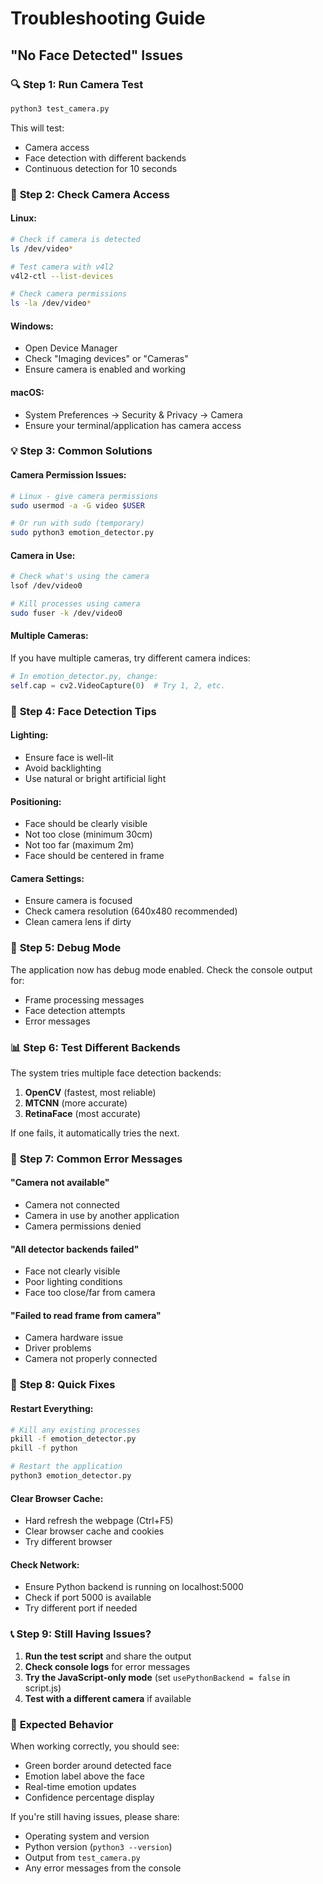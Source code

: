 # Troubleshooting Guide

## "No Face Detected" Issues

### 🔍 **Step 1: Run Camera Test**
```bash
python3 test_camera.py
```
This will test:
- Camera access
- Face detection with different backends
- Continuous detection for 10 seconds

### 🎥 **Step 2: Check Camera Access**

#### **Linux:**
```bash
# Check if camera is detected
ls /dev/video*

# Test camera with v4l2
v4l2-ctl --list-devices

# Check camera permissions
ls -la /dev/video*
```

#### **Windows:**
- Open Device Manager
- Check "Imaging devices" or "Cameras"
- Ensure camera is enabled and working

#### **macOS:**
- System Preferences → Security & Privacy → Camera
- Ensure your terminal/application has camera access

### 💡 **Step 3: Common Solutions**

#### **Camera Permission Issues:**
```bash
# Linux - give camera permissions
sudo usermod -a -G video $USER

# Or run with sudo (temporary)
sudo python3 emotion_detector.py
```

#### **Camera in Use:**
```bash
# Check what's using the camera
lsof /dev/video0

# Kill processes using camera
sudo fuser -k /dev/video0
```

#### **Multiple Cameras:**
If you have multiple cameras, try different camera indices:
```python
# In emotion_detector.py, change:
self.cap = cv2.VideoCapture(0)  # Try 1, 2, etc.
```

### 🌟 **Step 4: Face Detection Tips**

#### **Lighting:**
- Ensure face is well-lit
- Avoid backlighting
- Use natural or bright artificial light

#### **Positioning:**
- Face should be clearly visible
- Not too close (minimum 30cm)
- Not too far (maximum 2m)
- Face should be centered in frame

#### **Camera Settings:**
- Ensure camera is focused
- Check camera resolution (640x480 recommended)
- Clean camera lens if dirty

### 🔧 **Step 5: Debug Mode**

The application now has debug mode enabled. Check the console output for:
- Frame processing messages
- Face detection attempts
- Error messages

### 📊 **Step 6: Test Different Backends**

The system tries multiple face detection backends:
1. **OpenCV** (fastest, most reliable)
2. **MTCNN** (more accurate)
3. **RetinaFace** (most accurate)

If one fails, it automatically tries the next.

### 🐛 **Step 7: Common Error Messages**

#### **"Camera not available"**
- Camera not connected
- Camera in use by another application
- Camera permissions denied

#### **"All detector backends failed"**
- Face not clearly visible
- Poor lighting conditions
- Face too close/far from camera

#### **"Failed to read frame from camera"**
- Camera hardware issue
- Driver problems
- Camera not properly connected

### 🚀 **Step 8: Quick Fixes**

#### **Restart Everything:**
```bash
# Kill any existing processes
pkill -f emotion_detector.py
pkill -f python

# Restart the application
python3 emotion_detector.py
```

#### **Clear Browser Cache:**
- Hard refresh the webpage (Ctrl+F5)
- Clear browser cache and cookies
- Try different browser

#### **Check Network:**
- Ensure Python backend is running on localhost:5000
- Check if port 5000 is available
- Try different port if needed

### 📞 **Step 9: Still Having Issues?**

1. **Run the test script** and share the output
2. **Check console logs** for error messages
3. **Try the JavaScript-only mode** (set `usePythonBackend = false` in script.js)
4. **Test with a different camera** if available

### 🎯 **Expected Behavior**

When working correctly, you should see:
- Green border around detected face
- Emotion label above the face
- Real-time emotion updates
- Confidence percentage display

If you're still having issues, please share:
- Operating system and version
- Python version (`python3 --version`)
- Output from `test_camera.py`
- Any error messages from the console
